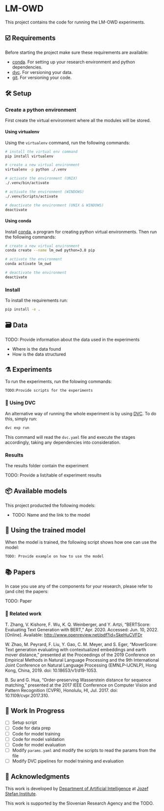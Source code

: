 # LM-OWD

This project contains the code for running the LM-OWD experiments.

## ☑️ Requirements

Before starting the project make sure these requirements are available:

- [conda][conda]. For setting up your research environment and python dependencies.
- [dvc][dvc]. For versioning your data.
- [git][git]. For versioning your code.

## 🛠️ Setup

### Create a python environment

First create the virtual environment where all the modules will be stored.

#### Using virtualenv

Using the `virtualenv` command, run the following commands:

```bash
# install the virtual env command
pip install virtualenv

# create a new virtual environment
virtualenv -p python ./.venv

# activate the environment (UNIX)
./.venv/bin/activate

# activate the environment (WINDOWS)
./.venv/Scripts/activate

# deactivate the environment (UNIX & WINDOWS)
deactivate
```

#### Using conda

Install [conda][conda], a program for creating python virtual environments. Then run the following commands:

```bash
# create a new virtual environment
conda create --name lm_owd python=3.8 pip

# activate the environment
conda activate lm_owd

# deactivate the environment
deactivate
```

### Install

To install the requirements run:

```bash
pip install -e .
```

## 🗃️ Data

TODO: Provide information about the data used in the experiments

- Where is the data found
- How is the data structured

## ⚗️ Experiments

To run the experiments, run the folowing commands:

```bash
TODO:Provide scripts for the experiments
```

### 🦉 Using DVC

An alternative way of running the whole experiment is by using [DVC][dvc]. To do this,
simply run:

```bash
dvc exp run
```

This command will read the `dvc.yaml` file and execute the stages accordingly, taking
any dependencies into consideration.

### Results

The results folder contain the experiment

TODO: Provide a list/table of experiment results

## 📦️ Available models

This project producted the following models:

- TODO: Name and the link to the model

## 🚀 Using the trained model

When the model is trained, the following script shows how one can use the model:

```python
TODO: Provide example on how to use the model
```

## 📚 Papers

In case you use any of the components for your research, please refer to
(and cite) the papers:

TODO: Paper

### 📓 Related work

T. Zhang, V. Kishore, F. Wu, K. Q. Weinberger, and Y. Artzi, “BERTScore:
Evaluating Text Generation with BERT,” Apr. 2020. Accessed: Jun. 10, 2022.
[Online]. Available: http://www.openreview.net/pdf?id=SkeHuCVFDr

W. Zhao, M. Peyrard, F. Liu, Y. Gao, C. M. Meyer, and S. Eger, “MoverScore: Text
generation evaluating with contextualized embeddings and earth mover distance,”
presented at the Proceedings of the 2019 Conference on Empirical Methods in Natural
Language Processing and the 9th International Joint Conference on Natural Language
Processing (EMNLP-IJCNLP), Hong Kong, China, 2019. doi: 10.18653/v1/d19-1053.

B. Su and G. Hua, “Order-preserving Wasserstein distance for sequence matching,”
presented at the 2017 IEEE Conference on Computer Vision and Pattern Recognition (CVPR),
Honolulu, HI, Jul. 2017. doi: 10.1109/cvpr.2017.310.

## 🚧 Work In Progress

- [ ] Setup script
- [ ] Code for data prep
- [ ] Code for model training
- [ ] Code for model validation
- [ ] Code for model evaluation
- [ ] Modify `params.yaml` and modify the scripts to read the params from the file
- [ ] Modify DVC pipelines for model training and evaluation

## 📣 Acknowledgments

This work is developed by [Department of Artificial Intelligence][ailab] at [Jozef Stefan Institute][ijs].

This work is supported by the Slovenian Research Agency and the TODO.

[python]: https://www.python.org/
[conda]: https://www.anaconda.com/
[git]: https://git-scm.com/
[dvc]: https://dvc.org/
[ailab]: http://ailab.ijs.si/
[ijs]: https://www.ijs.si/
